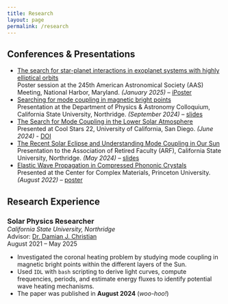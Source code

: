 ```yaml
---
title: Research
layout: page
permalink: /research
---
```


<h2>Conferences & Presentations</h2>

<ul>
  <li>
    <u>The search for star-planet interactions in exoplanet systems with highly elliptical orbits</u><br>
    Poster session at the 245th American Astronomical Society (AAS) Meeting, National Harbor, Maryland. <em>(January 2025)</em> – <a href="https://aas245-aas.ipostersessions.com/Default.aspx?s=9D-55-24-B1-41-8A-7D-8E-D4-BC-EB-DF-4D-28-6E-39"> iPoster</a>
  </li>
  
  <li>
    <u>Searching for mode coupling in magnetic bright points</u><br>
    Presentation at the Department of Physics & Astronomy Colloquium, California State University, Northridge. <em>(September 2024)</em> – <a href="https://drive.google.com/file/d/1k5PuWFHQ1nTbGnhQjQFnaVT-oCFdSaXd/view?usp=sharing">slides</a>
  </li>
  
  <li>
    <u>The Search for Mode Coupling in the Lower Solar Atmosphere</u><br>
    Presented at Cool Stars 22, University of California, San Diego. <em>(June 2024)</em> - <a href="https://zenodo.org/records/13000314">DOI</a>


  </li>
  
  <li>
    <u>The Recent Solar Eclipse and Understanding Mode Coupling in Our Sun</u><br>
    Presentation to the Association of Retired Faculty (ARF), California State University, Northridge. <em>(May 2024)</em> – <a href="https://drive.google.com/file/d/1Wufd78S5YqP8UX57o2ZDCUwHAG2Vusat/view">slides</a>
  </li>
  
  <li>
    <u>Elastic Wave Propagation in Compressed Phononic Crystals</u><br>
    Presented at the Center for Complex Materials, Princeton University. <em>(August 2022)</em> – <a href="https://drive.google.com/file/d/1zIn6Jd-08JxAgyeDPFpY2Xki72a9HxLn/view">poster</a>
  </li>
</ul>

<h2>Research Experience</h2>

<div style="margin-bottom: 2em;">
  <h3 style="margin-bottom: 0;">Solar Physics Researcher</h3>
  <p style="margin: 0;">
    <em>California State University, Northridge</em><br>
    Advisor: <a href="https://academics.csun.edu/faculty/damian.christian">Dr. Damian J. Christian</a><br>
    <span>August 2021 – May 2025</span>
  </p>

  <ul>
    <li>Investigated the coronal heating problem by studying mode coupling in magnetic bright points within the different layers of the Sun.</li>
    <li>Used <code>IDL</code> with <code>bash</code> scripting to derive light curves, compute frequencies, periods, and estimate energy fluxes to identify potential wave heating mechanisms.</li>
    <li>The paper was published in <strong>August 2024</strong> (<em>woo-hoo!</em>)</li>
  </ul>
</div>
